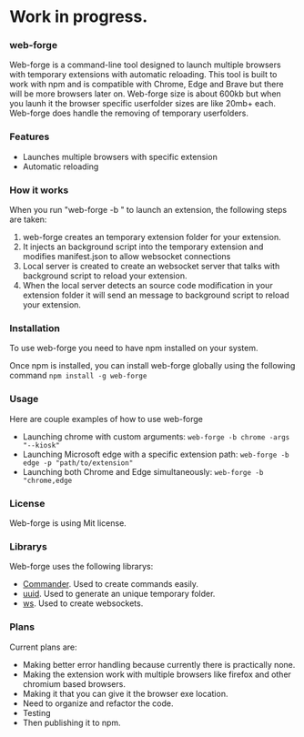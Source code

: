 # Work in progress.

### web-forge

Web-forge is a command-line tool designed to launch multiple browsers with temporary extensions with automatic reloading. This tool is built to work with npm and is compatible with Chrome, Edge and Brave but there will be more browsers later on. Web-forge size is about 600kb but when you launh it the browser specific userfolder sizes are like 20mb+ each. Web-forge does handle the removing of temporary userfolders.

### Features
- Launches multiple browsers with specific extension
- Automatic reloading

### How it works
When you run "web-forge -b <browser>" to launch an extension, the following steps are taken:

1. web-forge creates an temporary extension folder for your extension.
2. It injects an background script into the temporary extension and modifies manifest.json to allow websocket connections
3. Local server is created to create an websocket server that talks with background script to reload your extension.
4. When the local server detects an source code modification in your extension folder it will send an message to background script to reload your extension.

### Installation
To use web-forge you need to have npm installed on your system.

Once npm is installed, you can install web-forge globally using the following command
```npm install -g web-forge```

### Usage
Here are couple examples of how to use web-forge

- Launching chrome with custom arguments:
  ```web-forge -b chrome -args "--kiosk"```
- Launching Microsoft edge with a specific extension path:
  ```web-forge -b edge -p "path/to/extension"```
- Launching both Chrome and Edge simultaneously:
  ```web-forge -b "chrome,edge```

### License
Web-forge is using Mit license.

### Librarys
Web-forge uses the following librarys:
- [Commander](https://www.npmjs.com/package/commander). Used to create commands easily.
- [uuid](https://www.npmjs.com/package/uuid). Used to generate an unique temporary folder.
- [ws](https://www.npmjs.com/package/ws). Used to create websockets.

### Plans
Current plans are:
  - Making better error handling because currently there is practically none.
  - Making the extension work with multiple browsers like firefox and other chromium based browsers. 
  - Making it that you can give it the browser exe location.
  - Need to organize and refactor the code.
  - Testing
  - Then publishing it to npm.

